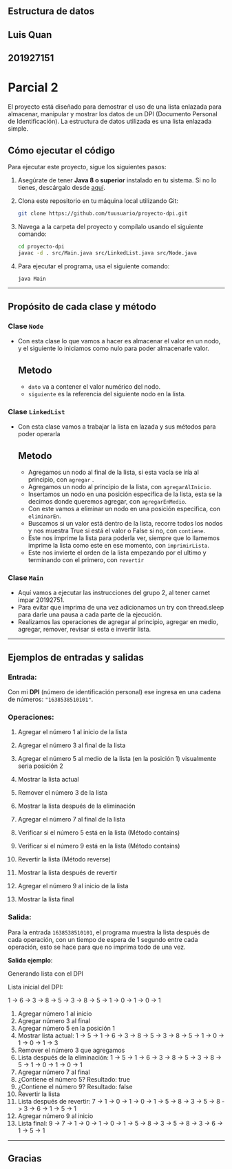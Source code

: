 ## Estructura de datos
## Luis Quan
## 201927151
# Parcial 2

El proyecto está diseñado para demostrar el uso de una lista enlazada para almacenar, manipular y mostrar los datos de un DPI (Documento Personal de Identificación). La estructura de datos utilizada es una lista enlazada simple.

## Cómo ejecutar el código

Para ejecutar este proyecto, sigue los siguientes pasos:

1. Asegúrate de tener **Java 8 o superior** instalado en tu sistema. Si no lo tienes, descárgalo desde [aquí](https://www.oracle.com/java/technologies/javase-jdk11-downloads.html).

2. Clona este repositorio en tu máquina local utilizando Git:
   ```bash
   git clone https://github.com/tuusuario/proyecto-dpi.git
   ```

3. Navega a la carpeta del proyecto y compílalo usando el siguiente comando:
   ```bash
   cd proyecto-dpi
   javac -d . src/Main.java src/LinkedList.java src/Node.java
   ```

4. Para ejecutar el programa, usa el siguiente comando:
   ```bash
   java Main
   ```

---

## Propósito de cada clase y método

### Clase `Node`
- Con esta clase lo que vamos a hacer es almacenar el valor en un nodo, y el siguiente lo iniciamos como nulo para poder almacenarle valor.
  ## Metodo
    - `dato` va a contener el valor numérico del nodo.
    - `siguiente` es la referencia del siguiente nodo en la lista.

### Clase `LinkedList`
- Con esta clase vamos a trabajar la lista en lazada y sus métodos para poder operarla
  ## Metodo
    - Agregamos un nodo al final de la lista, si esta vacía se iría al principio, con `agregar` .
    - Agregamos un nodo al principio de la lista, con `agregarAlInicio`.
    - Insertamos un nodo en una posición especifica de la lista, esta se la decimos donde queremos agregar, con `agregarEnMedio`.
    - Con este vamos a eliminar un nodo en una posición especifica, con `eliminarEn`. 
    - Buscamos si un valor está dentro de la lista, recorre todos los nodos y nos muestra True si está el valor o False si no, con `contiene`. 
    - Este nos imprime la lista para poderla ver, siempre que lo llamemos imprime la lista como este en ese momento, con `imprimirLista`. 
    - Este nos invierte el orden de la lista empezando por el ultimo y terminando con el primero, con `revertir`

### Clase `Main`
- Aquí vamos a ejecutar las instrucciones del grupo 2, al tener carnet impar 20192751.
- Para evitar que imprima de una vez adicionamos un try con thread.sleep para darle una pausa a cada parte de la ejecución.
- Realizamos las operaciones de agregar al principio, agregar en medio, agregar, remover, revisar si esta e invertir lista.

---

## Ejemplos de entradas y salidas

### Entrada:
Con mi **DPI** (número de identificación personal) ese ingresa en una cadena de números:  `"1638538510101"`.

### Operaciones:

1. Agregar el número 1 al inicio de la lista

2. Agregar el número 3 al final de la lista

3. Agregar el número 5 al medio de la lista (en la posición 1) visualmente seria posición 2

4. Mostrar la lista actual

5. Remover el número 3 de la lista

6. Mostrar la lista después de la eliminación

7. Agregar el número 7 al final de la lista

8. Verificar si el número 5 está en la lista (Método contains)

9. Verificar si el número 9 está en la lista (Método contains)

10. Revertir la lista (Método reverse)

11. Mostrar la lista después de revertir

12. Agregar el número 9 al inicio de la lista

13. Mostrar la lista final

### Salida:
Para la entrada `1638538510101`, el programa muestra la lista después de cada operación, con un tiempo de espera de 1 segundo entre cada operación, esto se hace para que no imprima todo de una vez. 

**Salida ejemplo**:

Generando lista con el DPI

Lista inicial del DPI:

1 -> 6 -> 3 -> 8 -> 5 -> 3 -> 8 -> 5 -> 1 -> 0 -> 1 -> 0 -> 1

1. Agregar número 1 al inicio
2. Agregar número 3 al final
3. Agregar número 5 en la posición 1
4. Mostrar lista actual:
   1 -> 5 -> 1 -> 6 -> 3 -> 8 -> 5 -> 3 -> 8 -> 5 -> 1 -> 0 -> 1 -> 0 -> 1 -> 3
5. Remover el número 3 que agregamos
6. Lista después de la eliminación:
   1 -> 5 -> 1 -> 6 -> 3 -> 8 -> 5 -> 3 -> 8 -> 5 -> 1 -> 0 -> 1 -> 0 -> 1
7. Agregar número 7 al final
8. ¿Contiene el número 5?
   Resultado: true
9. ¿Contiene el número 9?
   Resultado: false
10. Revertir la lista
11. Lista después de revertir:
    7 -> 1 -> 0 -> 1 -> 0 -> 1 -> 5 -> 8 -> 3 -> 5 -> 8 -> 3 -> 6 -> 1 -> 5 -> 1
12. Agregar número 9 al inicio
13. Lista final:
    9 -> 7 -> 1 -> 0 -> 1 -> 0 -> 1 -> 5 -> 8 -> 3 -> 5 -> 8 -> 3 -> 6 -> 1 -> 5 -> 1

---
## Gracias